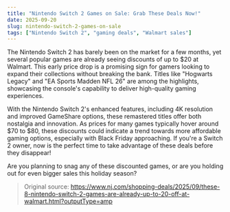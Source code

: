 ```yaml
---
title: "Nintendo Switch 2 Games on Sale: Grab These Deals Now!"
date: 2025-09-20
slug: nintendo-switch-2-games-on-sale
tags: ["Nintendo Switch 2", "gaming deals", "Walmart sales"]
---
```


The Nintendo Switch 2 has barely been on the market for a few months, yet several popular games are already seeing discounts of up to $20 at Walmart. This early price drop is a promising sign for gamers looking to expand their collections without breaking the bank. Titles like "Hogwarts Legacy" and "EA Sports Madden NFL 26" are among the highlights, showcasing the console's capability to deliver high-quality gaming experiences.

With the Nintendo Switch 2's enhanced features, including 4K resolution and improved GameShare options, these remastered titles offer both nostalgia and innovation. As prices for many games typically hover around $70 to $80, these discounts could indicate a trend towards more affordable gaming options, especially with Black Friday approaching. If you're a Switch 2 owner, now is the perfect time to take advantage of these deals before they disappear!

Are you planning to snag any of these discounted games, or are you holding out for even bigger sales this holiday season?
> Original source: https://www.nj.com/shopping-deals/2025/09/these-8-nintendo-switch-2-games-are-already-up-to-20-off-at-walmart.html?outputType=amp